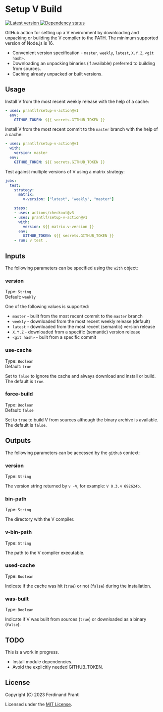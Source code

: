 # Setup V Build

[![Latest version](https://img.shields.io/npm/v/setup-v-action) ![Dependency status](https://img.shields.io/librariesio/release/npm/setup-v-action)
](https://www.npmjs.com/package/setup-v-action)

GitHub action for setting up a V environment by downloading and unpacking or building the V compiler to the PATH. The minimum supported version of Node.js is 16.

* Convenient version specification - `master`, `weekly`, `latest`, `X.Y.Z`, `<git hash>`.
* Downloading an unpacking binaries (if available) preferred to building from sources.
* Caching already unpacked or built versions.

## Usage

Install V from the most recent weekly release with the help of a cache:

```yml
- uses: prantlf/setup-v-action@v1
  env:
    GITHUB_TOKEN: ${{ secrets.GITHUB_TOKEN }}
```

Install V from the most recent commit to the `master` branch with the help of a cache:

```yml
- uses: prantlf/setup-v-action@v1
  with:
    version: master
  env:
    GITHUB_TOKEN: ${{ secrets.GITHUB_TOKEN }}
```

Test against multiple versions of V using a matrix strategy:

```yml
jobs:
  test:
    strategy:
      matrix:
        v-version: ["latest", "weekly", "master"]

    steps:
    - uses: actions/checkout@v3
    - uses: prantlf/setup-v-action@v1
      with:
        version: ${{ matrix.v-version }}
      env:
        GITHUB_TOKEN: ${{ secrets.GITHUB_TOKEN }}
    - run: v test .
```

## Inputs

The following parameters can be specified using the `with` object:

### version

Type: `String`<br>
Default: `weekly`

One of the following values is supported:

* `master` - built from the most recent commit to the `master` branch
* `weekly` - downloaded from the most recent weekly release (default)
* `latest` - downloaded from the most recent (semantic) version release
* `X.Y.Z` - downloaded from a specific (semantic) version release
* `<git hash>` - built from a specific commit

### use-cache

Type: `Boolean`<br>
Default: `true`

Set to `false` to ignore the cache and always download and install or build. The default is `true`.

### force-build

Type: `Boolean`<br>
Default: `false`

Set to `true` to build V from sources although the binary archive is available. The default is `false`.

## Outputs

The following parameters can be accessed by the `github` context:

### version

Type: `String`<br>

The version string returned by `v -V`, for example: `V 0.3.4 692624b`.

### bin-path

Type: `String`<br>

The directory with the V compiler.

### v-bin-path

Type: `String`<br>

The path to the V compiler executable.

### used-cache

Type: `Boolean`<br>

Indicate if the cache was hit (`true`) or not (`false`) during the installation.

### was-built

Type: `Boolean`<br>

Indicate if V was built from sources (`true`) or downloaded as a binary (`false`).

## TODO

This is a work in progress.

* Install module dependencies.
* Avoid the explicitly needed GITHUB_TOKEN.

## License

Copyright (C) 2023 Ferdinand Prantl

Licensed under the [MIT License].

[MIT License]: http://en.wikipedia.org/wiki/MIT_License
